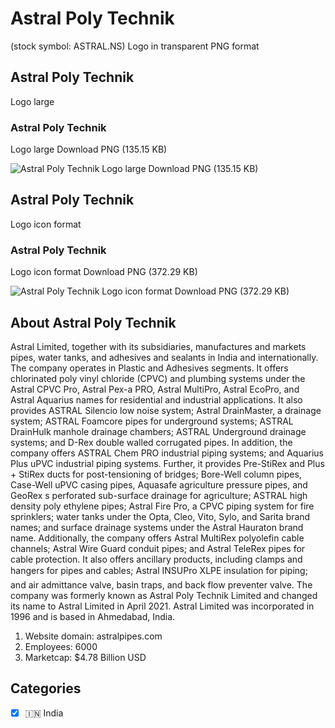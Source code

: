 # Astral Poly Technik
 (stock symbol: ASTRAL.NS) Logo in transparent PNG format

## Astral Poly Technik
 Logo large

### Astral Poly Technik
 Logo large Download PNG (135.15 KB)

![Astral Poly Technik
 Logo large Download PNG (135.15 KB)](/img/orig/ASTRAL.NS_BIG-a2c289e9.png)

## Astral Poly Technik
 Logo icon format

### Astral Poly Technik
 Logo icon format Download PNG (372.29 KB)

![Astral Poly Technik
 Logo icon format Download PNG (372.29 KB)](/img/orig/ASTRAL.NS-c32c539e.png)

## About Astral Poly Technik


Astral Limited, together with its subsidiaries, manufactures and markets pipes, water tanks, and adhesives and sealants in India and internationally. The company operates in Plastic and Adhesives segments. It offers chlorinated poly vinyl chloride (CPVC) and plumbing systems under the Astral CPVC Pro, Astral Pex-a PRO, Astral MultiPro, Astral EcoPro, and Astral Aquarius names for residential and industrial applications. It also provides ASTRAL Silencio low noise system; Astral DrainMaster, a drainage system; ASTRAL Foamcore pipes for underground systems; ASTRAL DrainHulk manhole drainage chambers; ASTRAL Underground drainage systems; and D-Rex double walled corrugated pipes. In addition, the company offers ASTRAL Chem PRO industrial piping systems; and Aquarius Plus uPVC industrial piping systems. Further, it provides Pre-StiRex and Plus + StiRex ducts for post-tensioning of bridges; Bore-Well column pipes, Case-Well uPVC casing pipes, Aquasafe agriculture pressure pipes, and GeoRex s perforated sub-surface drainage for agriculture; ASTRAL high density poly ethylene pipes; Astral Fire Pro, a CPVC piping system for fire sprinklers; water tanks under the Opta, Cleo, Vito, Sylo, and Sarita brand names; and surface drainage systems under the Astral Hauraton brand name. Additionally, the company offers Astral MultiRex polyolefin cable channels; Astral Wire Guard conduit pipes; and Astral TeleRex pipes for cable protection. It also offers ancillary products, including clamps and hangers for pipes and cables; Astral INSUPro XLPE insulation for piping; and air admittance valve, basin traps, and back flow preventer valve. The company was formerly known as Astral Poly Technik Limited and changed its name to Astral Limited in April 2021. Astral Limited was incorporated in 1996 and is based in Ahmedabad, India.

1. Website domain: astralpipes.com
2. Employees: 6000
3. Marketcap: $4.78 Billion USD


## Categories
- [x] 🇮🇳 India

